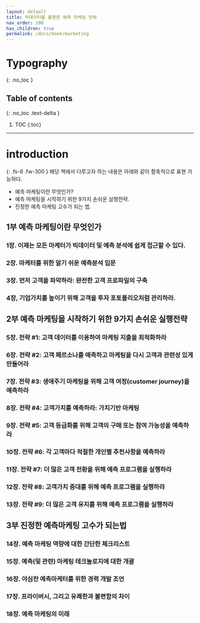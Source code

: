 ```yaml
---
layout: default
title: 빅데이터를 활용한 예측 마케팅 전략
nav_order: 100
has_children: true
permalink: /docs/book/marketing
---
```


# Typography
{: .no_toc }

## Table of contents
{: .no_toc .text-delta }

1. TOC
{:toc}

---

# introduction 
{: .fs-6 .fw-300 }
해당 책에서 다루고자 하는 내용은 아래와 같이 함축적으로 표현 가능하다. 
- 예측 마케팅이란 무엇인가?
- 예측 마케팅을 시작하기 위한 9가지 손쉬운 실행전략.
- 진정한 예측 마케팅 고수가 되는 법.

## 1부 예측 마케팅이란 무엇인가

### 1장. 이제는 모든 마케터가 빅데이터 및 예측 분석에 쉽게 접근할 수 있다. 

### 2장. 마케터를 위한 알기 쉬운 예측분석 입문 

### 3장. 먼저 고객을 파악하라: 완전한 고객 프로파일의 구축 

### 4장, 기업가치를 높이기 위해 고객을 투자 포토폴리오처럼 관리하라.


## 2부 예측 마케팅을 시작하기 위한 9가지 손쉬운 실행전략 

### 5장. 전략 #1: 고객 데이터를 이용하여 마케팅 지출을 최적화하라

### 6장. 전략 #2: 고객 페르소나를 예측하고 마케팅을 다시 고객과 관련성 있게 만들어라

### 7장. 전략 #3: 생애주기 마케팅을 위해 고객 여정(customer journey)을 예측하라 

### 8장. 전략 #4: 고객가치를 예측하라: 가치기반 마케팅 

### 9장. 전략 #5: 고객 등급화를 위해 고객의 구매 또는 참여 가능성을 예측하라 

### 10장. 전략 #6: 각 고객마다 적절한 개인별 추천사항을 예측하라 

### 11장. 전략 #7: 더 많은 고객 전환을 위해 예측 프로그램을 실행하라

### 12장. 전략 #8: 고객가치 증대를 위해 예측 프로그램을 실행하라 

### 13장. 전략 #9: 더 많은 고객 유지를 위해 예측 프로그램을 실행하라


## 3부 진정한 예측마케팅 고수가 되는법 

### 14장. 예측 마케팅 역량에 대한 간단한 체크리스트 

### 15장. 예측(및 관련) 마케팅 테크놀로지에 대한 개괄 

### 16장. 야심찬 예측마케터를 위한 경력 개발 조언 

### 17장. 프라이버시, 그리고 유쾌한과 불편함의 차이 

### 18장. 예측 마케팅의 미래 

